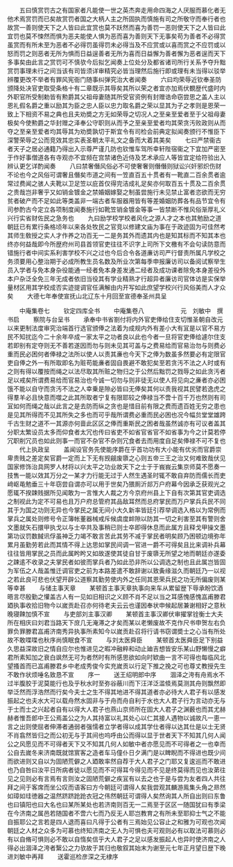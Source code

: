 <!-- { "loadSidebar": true } -->
　　五曰慎赏罚古之有国家者凡能使一世之英杰奔走用命四海之人厌服而慕化者无他术焉赏罚而已矣故赏罚者国之大柄人主之所固执而慎施有司之所敬守而奉行者也故赏一善则使天下之人皆曰此宜赏也莫不跃然而喜为善罚一恶则使天下之人皆曰此宜罚也莫不悚然而惧为恶夫能使人惧为恶而喜为善则天下无事矣苟为善者不必得赏虽赏而有所未至为恶者不必得罚虽得罚未必得当及不应赏或以喜而赏之不应罚或以怒而罚之则恶者无所为惧而日益逞善者无所为喜而日益懈为善者懈为恶者逞而天下多事矣由此言之赏罚可不慎欤今后拟乞闻奏上位处分及都省诸司所行关系予夺升黜赏罚事理未行之间当该有司皆须详审精究必皆当理然后施行即或理有未当得以驳举辨覆更改不举者有罪风宪衙门随事纠弹究治大者闻奏
　　六曰均荣辱近钦奉圣防颁降处决官吏取受条格十有二章既示其辱矣其所以荣之者宜亦加焉伏覩歴代盛时内外职官所受制勅皆有勲爵其父祖母妻随其所受官资例有封赠诰命窃尝思之盖人主以恩礼假名爵之重以励其为臣之忠人臣以忠力取名爵之荣以显其为子之孝则是恩荣一致上下相资不易之典也且夫劝奬之方无如荣辱之切况人之至亲至爱者至于父祖母妻极矣今使勲爵之华封赠之泽奉公守职则从而予之至亲至爱者均其荣贪汚败政则从而夺之至亲至爱者均其辱其为劝奬孰切于斯宜令有司检会前典定拟闻奏颁行不惟臣下深警荣辱之公而竞效其忠实表圣朝太平礼文之备而大着其美矣
　　七曰严禁衞古者天子之居必通籍乃得出入示尊严谨几防也钦惟车驾所幸轩陛宿衞之下宜加严密至于作好事僧道各有寺观亦不宜频在宫禁诸色近侍及艺术承应人等皆宜定给符验出入辨认更乞详酌闻奏
　　八曰禁奢僭风俗必不可使奢奢则僭僭则狱讼兴奸邪炽伤财不论也今之风俗可谓奢且僭矣市道之间有一笠直百五十贯者有一靴直二百余贯者逾常过费闻之骇人夫靴以卫足笠以庇首仅得完洁成礼足矣亦何取百五十贯及二百余贯之贵哉岂非奢乎又如销金镀金之禁婚姻嫁娶之制虽尝施行未见禁止富者恣欲而无穷贫者破产而不足如此等类盖非一端古者车服器用皆有等差婚姻防葬各有品节宜令有司参酌古今定立各项制度闻奏施行如靴笠销金镀金等事一皆禁断不惟风俗渐厚礼义兴行实省财佐民之急务也
　　九曰励学校学校者风化之源人才之本也其勉励之道朝廷已有累行条格顷年以来各处牧民之官竞以修建文庙为事在于政迹固为可佳然考其师生敎授之实人才作养之功百无一二是务其外而遗其内也是知其标而不知其本也终亦何益哉即今所歴府州司县首领官吏往往不识字上司所下文檄有不会句读防意而错施行者中间实系利害学校不兴之过也今后合令各道亷访司严行督责所属凡学校之务须要用心整治期于必成所教生员名数及所业次第每季申报廉访司以备阅试察举生员入学者与免本身杂役能通一经者免本身差发通二经者及成功课者除免本身差役外本户杂泛全免三年无成者依旧当役其有学业精熟才行超异者廉访司官体访是实保举量材区用其学校成否实迹提调官任满解由内开写如此庶望学校兴行风俗美而人才众矣
　　大德七年奉使宣抚山北辽东十月回至宣德奉圣州具呈






　　中庵集卷七
　　钦定四库全书
　　中庵集卷八　　　　　　元　刘敏中　撰书启
　　察院与台呈书
　　承奉中书省劄付将内外官吏俸给住支切惟圣朝自改元以来更制法度审究治端首行选官颁俸之法着为成规内外有差小大有冝是以官不易方民不知扰迄今二十余年卒成一家太平之功者良以此也今者一旦将官吏俸给遽尔住支若即别有定夺则无不善若遂因而勿与则未见其可盖与之费易给而官易治勿与则费必重而民必困何者俸禄之法所以使人以责其亷也今天下之俸为数虽多然要必有定限官吏自俸之外一有所取即名为赃苟能亷者固自畏避不敢犯矣至若贪汚不法之人时或有之则有得以覆按而绳之以法尽取其所赃之物归之于公然后黜罚之戮辱之如此贪汚者足以戒矣所谓费易给而官易治也今诚一切勿与则非徒无以使人将见向之亷者亦必困饿不能以自守而贪汚不法之人幸乗是隙必皆曰无俸矣其何以责我视其民譬若逸虎之得羣羊必且快意而噬之此其所取者宁复有限耶较之俸禄当不啻十百千万也然则有司冝如何而绳之哉以此言之是去防而纵之贪也是惜目前有限之费而遗百姓无穷之患也是见其所得而不见其所失之多也而可乎哉所谓费必重而民必困也况今幅贠堂堂雄跨千古生财之道不一其源亦何啬此区区之俸而重斯民之困者哉虽然诚亦有可议者盖其分职太繁设员太多而仰食者太冗也传曰省吏不如省官省官不如省事为今之计莫若停冗职削冗员也如此则事一而官不杂官不杂则冗食者去而用度自足矣俸禄不可不复也
　　代上执政呈
　　盖闻设官务先使能序爵在乎首功功有大小能有优劣而官爵崇卑贵贱之差定矣官爵一定而上下无有觊觎废隳之心则五帝三王之治又何难致哉伏见国家修饰治具网罗人材将以兴太平之功业故天下之士于于峩峩云集京师莫不愿奏一技售一能以效其万分之一某才力行能无过于人然生遇圣时辄不敢自弃防而儒长而吏﨑岖黾勉垂三十年窃尝自谓亦可以用于世矣乃猥厠沂郯万户府幕今因承乏获观光之愿辄不揆踈贱据所见闻敢为一言惟大人裁之方今京府州县上下自有次第其官吏调选之制视此为定不可易也且万户府总管府其品敌耳然而总府掌民而万户掌兵兵民不同其于为国之功则无异也今掌民之属无间小大久新率皆廷引荐举调选入格以为常例而掌兵之属处则修号令正簿帐董器械戒斥候虞度衅隙以防其一切之利害至其有警则舍文墨就矢石擐甲执戈以与士卒共及事稍已则士卒即得休息而此属方且释戈甲操文墨第功议罚数馘讯俘虽神乏力竭不敢言苦此其劳不减于掌民者明矣顾乃困顿边境弥年累月虽勤劳若此而其情不得上达思如掌民间调一官进一爵不可得矣且比来调补兵幕往往皆用掌民之员而此属盻盻又如故遂使其徒自甘于废隳无所望之地而朝廷亦遂委之踈逺不收录之夫掌民者如彼而掌兵者乃如此恐非所以公调选之制也且此属岂皆固为军伍之人哉盖惟迁调官吏之前为本路差遣不敢辞谢以致夤缘滋久而朝廷乃一以视之若此良可悲也伏望开辟公道察其勤劳使内外之任同其恩荣兵民之功无所偏废则某等幸甚
　　与储主事天章
　　某顿首主事天章执事向来车从累留歴下辱承盼饮酒晤言尽殷勤之懽盖古人有一见如旧相识之义顾不肖不足以当之耳感愧感愧嵓甫滕君廼执事收拾旧物今以嵗贡赴召亦何待老夫云云也谨因奉状申候起居兼谢相好之意秋晚寝餗加慎不宣
　　与吏部刘主事汉卿
　　某顿首主事汉卿伏审擢掌铨衡士大夫所在相庆曰刘君当路天下庻几无淹滞之才矣而某以老懒废故不克作尺书申贺左右负罪负罪滕君嵓甫济南秀异执事所素知今以嵗贡赴召将行请书窃谓奬士之心当有所处故不敢喋喋也秋序尚慎眠食不宣
　　与刘太医舜臣
　　某顿首太医舜臣足下别益久思益深故旧之情自应尔也惟进见之暇冲融粹和动止廸吉想皆安乐某山野懒慢之癖君所素知加之衰白飒然无可为者然时有所感思欲如向时欵曲一言不可得也每临风北望搔首而已嵓甫滕君乡中老成秀俊今实充嵗贡以行足下推之挽之可也尊丈教授先生不敢作状烦唾名致恳不宣
　　序一
　　送王绍明郎中序
　　涸泽之洿有舟焉水不过半腹胶于泥莫能行也及乎秋水时至弥谷蔽川而下汪洋泛滥倐焉莫测其舟则飘然即举泛然而浮浩然而行矣今夫士之生不得其地进不得其道者亦必待大人君子有以感发振起之也夫水大可以载舟然水固非与于舟而舟自利于水也大人君子行为言动亦无与于士而士之兴起者自有以得大人君子也燕山京师所在固大人君子之渊薮也而其尤赫赫者惟吾郎中王公焉盖公之为人其持富以礼其处心以仁其接人遇物以诚故凡一恵一言之出则使屈者伸滞者通弱者强懦者立学者得以成其学仕者得以达其仕是以士无贤不肖翕然皆归之而公初无与于其间也呜呼由公而得以显于世者天下不知其几何人闻公之风愿见而不可得者天下又不知其几何人如敏中者亦愿见而不可得者之一也幸而公自去嵗冬来济南既就馆賔客之造者车马僮仆日夕满门是以睥睨而不得进也既少间而欲进则又自以为固陋荒僻之人廼敢率然自荐于大人君子之门耶又复逡巡而不敢进也乃自咎曰汝平日所病者徒以愿见而不可得耳今得见而不见是终莫得而见也汝苐往见之见则必有言焉有言则汝之固陋荒僻之疾冝有以去之也于是与尝为友者四人共往拜之间于客席而坐公叹而语客曰方今朝廷可谓得人矣我尝观其麟游鳯集头角之昻然如璋如珪徳器之温然跻跻跄跄衣冠之伟然朝廷可谓得人矣然询其人所自出则曰东鲁也曰镇阳也曰大名也曰某所某处也若济南则百无一二焉至于区区一随国犹曰有季梁在今济南之属邑若随国者不啻六七而乃反无人耶岂教育之有所未至耶抑士气之不能自振耶公之言若是四人退而喜曰凡得于公者有三焉始见公容止之和雅为可观也次闻朝廷之人材之众多为可慕也终知济南之无人为可惧也夫可观则必有以取法可慕则必有以自脩可惧则必不敢以自惰矣信乎大人君子之足以感发振起人也异时使济南之人得必出涸泽之洿者繄公之力欤故于其归也敬叙其始末为谢至元七年正月望日歴下晚进刘敏中再拜
　　送霍巡检彦深之无棣序
